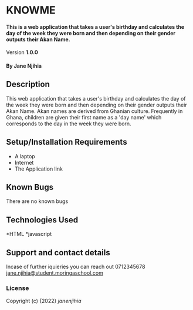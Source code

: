 # KNOWME

#### This is a web application that takes a user's birthday and calculates the day of the week they were born and then depending on their gender outputs their Akan Name. 

Version **1.0.0**

#### By **Jane Njihia**

## Description
This web application that takes a user's birthday and calculates the day of the week they were born and then depending on their gender outputs their Akan Name. 
Akan names are derived from Ghanian culture. Frequently in Ghana, children are given their first name as a 'day name' which corresponds to the day in the week they were born.

## Setup/Installation Requirements
* A laptop
* Internet
* The Application link

## Known Bugs
There are no known bugs

## Technologies Used
*HTML
*javascript

## Support and contact details
Incase of further iquieries you can reach out 
0712345678
jane.njihia@student.moringaschool.com

### License

Copyright (c) {2022} *janenjihia*
  
